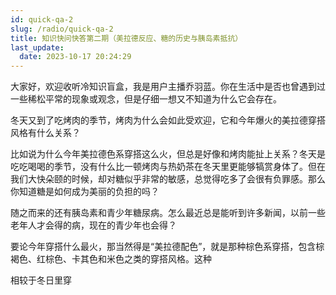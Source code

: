```yaml
---
id: quick-qa-2
slug: /radio/quick-qa-2
title: 知识快问快答第二期（美拉德反应、糖的历史与胰岛素抵抗）
last_update:
  date: 2023-10-17 20:24:29
---
```

大家好，欢迎收听冷知识盲盒，我是用户主播乔羽蓝。你在生活中是否也曾遇到过一些稀松平常的现象或观念，但是仔细一想又不知道为什么它会存在。



冬天又到了吃烤肉的季节，烤肉为什么会如此受欢迎，它和今年爆火的美拉德穿搭风格有什么关系？

比如说为什么今年美拉德色系穿搭这么火，但总是好像和烤肉能扯上关系？冬天是吃吃喝喝的季节，没有什么比一顿烤肉与热奶茶在冬天里更能够犒赏身体了。但在我们大快朵颐的时候，却对糖似乎非常的敏感，总觉得吃多了会很有负罪感。那么你知道糖是如何成为美丽的负担的吗？

随之而来的还有胰岛素和青少年糖尿病。怎么最近总是能听到许多新闻，以前一些老年人才会得的病，现在的青少年也会得？




要论今年穿搭什么最火，那当然得是“美拉德配色”，就是那种棕色系穿搭，包含棕褐色、红棕色、卡其色和米色之类的穿搭风格。这种

相较于冬日里穿